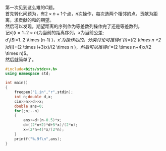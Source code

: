 第一次见到这么难的$C$题。  
首先转化问题为，有$2 \times n+1$个点，$n$次操作，每次选两个相邻的点，贡献为距离，求贡献的和的期望。  
然后可以发现，期望距离的序列作为等差数列操作完了还是等差数列。  
记$d_{i}$($i=1..2 \times n$)为当前的距离序列，$x$为当前公差;  
$d'_{i}$($i=1..2 \times (n-1) $)，$x'$为操作后的。  
分类讨论可推得$d'_{i}=((2 \times n +2 )d_{i}+(2 \times i+3)x)/(2 \times n )$，  
然后可以推得$x'$=$(2 \times n+4)x/(2 \times n)$。  
然后就简单了。  
```cpp
#include<bits/stdc++.h>
using namespace std;

int main()
{
	freopen("1.in","r",stdin);
	int n;double d,x;
	cin>>n>>d>>x;
	double ans=0;
	for(;n;--n)
	{
		ans+=d+(n-0.5)*x;
		d=((2*n+2)*d+5*x)/(2*n);
		x=(2*n+4)*x/(2*n);
	}
	printf("%.9f\n",ans);
}
```
